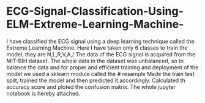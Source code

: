 # ECG-Signal-Classification-Using-ELM-Extreme-Learning-Machine-
I have classified the ECG signal using a deep learning technique called the Extreme Learning Machine. Here I have taken only 6 classes to train the model, they are N,L,R,V,A,/
The data of the ECG signal is acquired from the MIT-BIH dataset.
The whole data in the dataset was unbalanced, so to balance the data and for proper and efficient training and deployment of the model we used a sklearn module called the # resample
Made the train test split, trained the model and then predicted it accordingly.
Calculated th accuracy score and ploted the confusion matrix.
The whole jupyter notebook is hereby attached.
